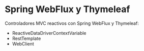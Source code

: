 
# Spring WebFlux y Thymeleaf

Controladores MVC reactivos con Spring WebFlux y Thymeleaf:

* ReactiveDataDriverContextVariable
* RestTemplate
* WebClient